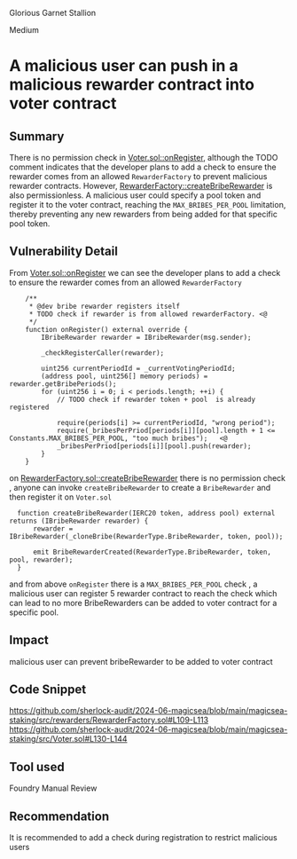 Glorious Garnet Stallion

Medium

# A malicious user can push in a malicious rewarder contract into voter contract

## Summary
There is no permission check in [Voter.sol::onRegister](https://github.com/sherlock-audit/2024-06-magicsea/blob/main/magicsea-staking/src/Voter.sol#L130-L144), although the TODO comment indicates that the developer plans to add a check to ensure the rewarder comes from an allowed `RewarderFactory` to prevent malicious rewarder contracts. However, [RewarderFactory::createBribeRewarder](https://github.com/sherlock-audit/2024-06-magicsea/blob/main/magicsea-staking/src/rewarders/RewarderFactory.sol#L109-L113)  is also permissionless. A malicious user could specify a pool token and register it to the voter contract, reaching the `MAX_BRIBES_PER_POOL` limitation, thereby preventing any new rewarders from being added for that specific pool token.

## Vulnerability Detail
From [Voter.sol::onRegister](https://github.com/sherlock-audit/2024-06-magicsea/blob/main/magicsea-staking/src/Voter.sol#L130-L144) we can see the developer plans to add a check to ensure the rewarder comes from an allowed `RewarderFactory`
```solidity
    /**
     * @dev bribe rewarder registers itself
     * TODO check if rewarder is from allowed rewarderFactory. <@
     */
    function onRegister() external override {
        IBribeRewarder rewarder = IBribeRewarder(msg.sender);

        _checkRegisterCaller(rewarder);

        uint256 currentPeriodId = _currentVotingPeriodId;
        (address pool, uint256[] memory periods) = rewarder.getBribePeriods();
        for (uint256 i = 0; i < periods.length; ++i) {
            // TODO check if rewarder token + pool  is already registered

            require(periods[i] >= currentPeriodId, "wrong period");
            require(_bribesPerPriod[periods[i]][pool].length + 1 <= Constants.MAX_BRIBES_PER_POOL, "too much bribes");   <@
            _bribesPerPriod[periods[i]][pool].push(rewarder);
        }
    }
```

on [RewarderFactory.sol::createBribeRewarder](https://github.com/sherlock-audit/2024-06-magicsea/blob/main/magicsea-staking/src/rewarders/RewarderFactory.sol#L109-L113)  there is no permission check , anyone can invoke `createBribeRewarder` to create a `BribeRewarder` and then register it on `Voter.sol`
```solidity
  function createBribeRewarder(IERC20 token, address pool) external returns (IBribeRewarder rewarder) {
      rewarder = IBribeRewarder(_cloneBribe(RewarderType.BribeRewarder, token, pool));

      emit BribeRewarderCreated(RewarderType.BribeRewarder, token, pool, rewarder);
  }
```

and from above `onRegister` there is a `MAX_BRIBES_PER_POOL` check , a malicious user can register 5 rewarder contract to reach the check which can lead to no more BribeRewarders can be added to voter contract for a specific pool.


## Impact
malicious user  can prevent bribeRewarder to be added to voter contract 

## Code Snippet
https://github.com/sherlock-audit/2024-06-magicsea/blob/main/magicsea-staking/src/rewarders/RewarderFactory.sol#L109-L113
https://github.com/sherlock-audit/2024-06-magicsea/blob/main/magicsea-staking/src/Voter.sol#L130-L144
## Tool used
Foundry
Manual Review

## Recommendation
It is recommended to add a check during registration to restrict malicious users